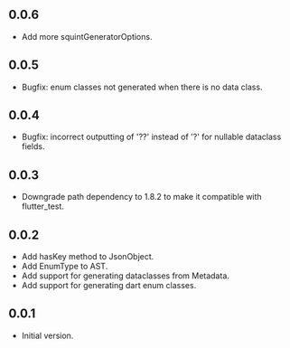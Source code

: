 ## 0.0.6
- Add more squintGeneratorOptions.

## 0.0.5
- Bugfix: enum classes not generated when there is no data class.

## 0.0.4
- Bugfix: incorrect outputting of '??' instead of '?' for nullable dataclass fields.

## 0.0.3
- Downgrade path dependency to 1.8.2 to make it compatible with flutter_test.

## 0.0.2
- Add hasKey method to JsonObject.
- Add EnumType to AST.
- Add support for generating dataclasses from Metadata.
- Add support for generating dart enum classes.

## 0.0.1
- Initial version.
